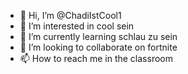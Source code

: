 - 👋 Hi, I’m @ChadiIstCool1
- 👀 I’m interested in cool sein
- 🌱 I’m currently learning schlau zu sein
- 💞️ I’m looking to collaborate on fortnite
- 📫 How to reach me in the classroom

<!---
ChadiIstCool1/ChadiIstCool1 is a ✨ special ✨ repository because its `README.md` (this file) appears on your GitHub profile.
You can click the Preview link to take a look at your changes.
My friends

